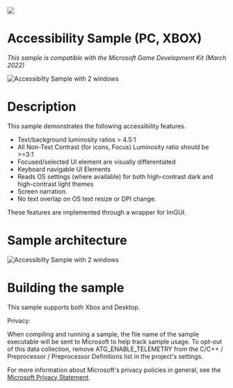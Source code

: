   ![](./media/image1.png)

#   Accessibility Sample (PC, XBOX)

*This sample is compatible with the Microsoft Game Development Kit
(March 2022)*

![Accessibilty Sample with 2 windows](./AccessibilitySample.png)

# Description

This sample demonstrates the following accessibility features.
-	Text/background luminosity ratios > 4.5:1
-	All Non-Text Contrast (for icons, Focus) Luminosity ratio should be >=3:1
-	Focused/selected UI element are visually differentiated
-	Keyboard navigable UI Elements
-	Reads OS settings (where available) for both high-contrast dark and high-contrast light themes
-	Screen narration. 
-	No text overlap on OS text resize or DPI change.

These features are implemented through a wrapper for ImGUI.

# Sample architecture

![Accessibilty Sample with 2 windows](./AccessibilitySampleArchitecture.jpg)

# Building the sample

This sample supports both Xbox and Desktop.

Privacy:

When compiling and running a sample, the file name of the sample
executable will be sent to Microsoft to help track sample usage. To
opt-out of this data collection, remove ATG_ENABLE_TELEMETRY from the
C/C++ / Preprocessor / Preprocessor Definitions list in the project's
settings.

For more information about Microsoft's privacy policies in general, see
the [Microsoft Privacy
Statement](https://privacy.microsoft.com/en-us/privacystatement/).
